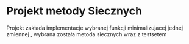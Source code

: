 # Projekt metody Siecznych

Projekt zakłada implementacje wybranej funkcji minimalizujacej jednej zmiennej , wybrana została metoda siecznych wraz z testsetem
